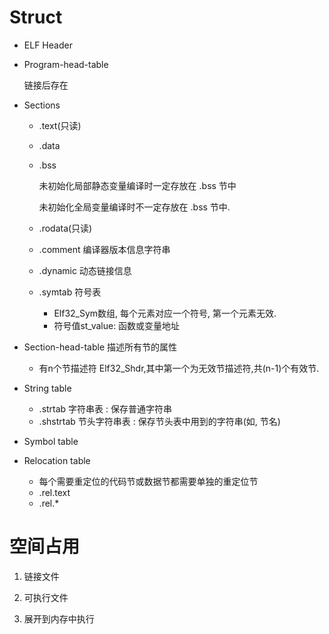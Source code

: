 

# Struct

- ELF Header

- Program-head-table
  
  链接后存在

- Sections
  
	- .text(只读)
  
	- .data
  
	 - .bss
    
	    未初始化局部静态变量编译时一定存放在 .bss 节中
	    
	    未初始化全局变量编译时不一定存放在 .bss 节中.
  
	- .rodata(只读)
  
	- .comment 编译器版本信息字符串
  
	- .dynamic 动态链接信息
  
	- .symtab 符号表
		- Elf32_Sym数组, 每个元素对应一个符号, 第一个元素无效.
		- 符号值st_value: 函数或变量地址

- Section-head-table 描述所有节的属性
	- 有n个节描述符 Elf32_Shdr,其中第一个为无效节描述符,共(n-1)个有效节.

- String table
	- .strtab 字符串表 : 保存普通字符串
	- .shstrtab 节头字符串表 : 保存节头表中用到的字符串(如, 节名)
- Symbol table
- Relocation table
	- 每个需要重定位的代码节或数据节都需要单独的重定位节
	- .rel.text
	- .rel.*

# 空间占用

1. 链接文件

2. 可执行文件

3. 展开到内存中执行
   
   
